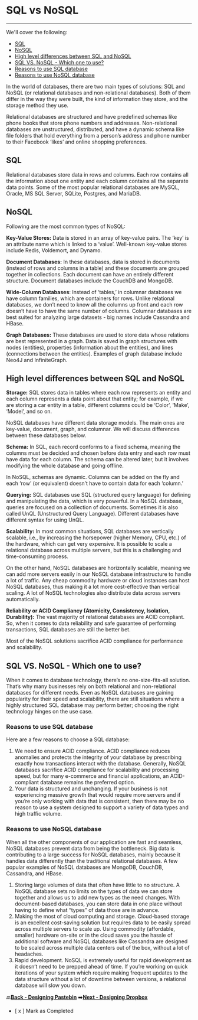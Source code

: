 # SQL vs NoSQL
-------------------------------------------------

We'll cover the following:
* [SQL](#sql)
* [NoSQL](#nosql)
* [High level differences between SQL and NoSQL](#high-level-differences-between-sql-and-nosql)
* [SQL VS. NoSQL - Which one to use?](#sql-vs-nosql-which-one-to-use)
* [Reasons to use SQL database](#reasons-to-use-sql-database)
* [Reasons to use NoSQL database](#reasons-to-use-nosql-database)

In the world of databases, there are two main types of solutions: SQL and NoSQL (or relational databases and 
non-relational databases). Both of them differ in the way they were built, the kind of information they store, 
and the storage method they use.

Relational databases are structured and have predefined schemas like phone books that store phone numbers 
and addresses. Non-relational databases are unstructured, distributed, and have a dynamic schema like file 
folders that hold everything from a person’s address and phone number to their Facebook ‘likes’ and online 
shopping preferences.

## SQL

Relational databases store data in rows and columns. Each row contains all the information about one entity 
and each column contains all the separate data points. Some of the most popular relational databases are 
MySQL, Oracle, MS SQL Server, SQLite, Postgres, and MariaDB.

## NoSQL

Following are the most common types of NoSQL:

**Key-Value Stores:** Data is stored in an array of key-value pairs. The ‘key’ is an attribute name which is linked 
to a ‘value’. Well-known key-value stores include Redis, Voldemort, and Dynamo.

**Document Databases:** In these databases, data is stored in documents (instead of rows and columns in a 
table) and these documents are grouped together in collections. Each document can have an entirely different 
structure. Document databases include the CouchDB and MongoDB.

**Wide-Column Databases**: Instead of ‘tables,’ in columnar databases we have column families, which are 
containers for rows. Unlike relational databases, we don’t need to know all the columns up front and each 
row doesn’t have to have the same number of columns. Columnar databases are best suited for analyzing 
large datasets - big names include Cassandra and HBase.

**Graph Databases:** These databases are used to store data whose relations are best represented in a graph. 
Data is saved in graph structures with nodes (entities), properties (information about the entities), and lines 
(connections between the entities). Examples of graph database include Neo4J and InfiniteGraph.

## High level differences between SQL and NoSQL

**Storage:** SQL stores data in tables where each row represents an entity and each column represents a data 
point about that entity; for example, if we are storing a car entity in a table, different columns could be 
‘Color’, ‘Make’, ‘Model’, and so on.

NoSQL databases have different data storage models. The main ones are key-value, document, graph, and 
columnar. We will discuss differences between these databases below.

**Schema:** In SQL, each record conforms to a fixed schema, meaning the columns must be decided and chosen 
before data entry and each row must have data for each column. The schema can be altered later, but it 
involves modifying the whole database and going offline.

In NoSQL, schemas are dynamic. Columns can be added on the fly and each ‘row’ (or equivalent) doesn’t have 
to contain data for each ‘column.’

**Querying:** SQL databases use SQL (structured query language) for defining and manipulating the data, which 
is very powerful. In a NoSQL database, queries are focused on a collection of documents. Sometimes it is also 
called UnQL (Unstructured Query Language). Different databases have different syntax for using UnQL.

**Scalability:** In most common situations, SQL databases are vertically scalable, i.e., by increasing the 
horsepower (higher Memory, CPU, etc.) of the hardware, which can get very expensive. It is possible to scale a 
relational database across multiple servers, but this is a challenging and time-consuming process.

On the other hand, NoSQL databases are horizontally scalable, meaning we can add more servers easily in 
our NoSQL database infrastructure to handle a lot of traffic. Any cheap commodity hardware or cloud 
instances can host NoSQL databases, thus making it a lot more cost-effective than vertical scaling. A lot of 
NoSQL technologies also distribute data across servers automatically.

**Reliability or ACID Compliancy (Atomicity, Consistency, Isolation, Durability):** The vast majority of 
relational databases are ACID compliant. So, when it comes to data reliability and safe guarantee of 
performing transactions, SQL databases are still the better bet.

Most of the NoSQL solutions sacrifice ACID compliance for performance and scalability.

## SQL VS. NoSQL - Which one to use?

When it comes to database technology, there’s no one-size-fits-all solution. That’s why many businesses rely 
on both relational and non-relational databases for different needs. Even as NoSQL databases are gaining 
popularity for their speed and scalability, there are still situations where a highly structured SQL database 
may perform better; choosing the right technology hinges on the use case.

### Reasons to use SQL database

Here are a few reasons to choose a SQL database:

1.  We need to ensure ACID compliance. ACID compliance reduces anomalies and protects the integrity of 
    your database by prescribing exactly how transactions interact with the database. Generally, NoSQL 
    databases sacrifice ACID compliance for scalability and processing speed, but for many e-commerce and 
    financial applications, an ACID-compliant database remains the preferred option.
1.  Your data is structured and unchanging. If your business is not experiencing massive growth that would 
    require more servers and if you’re only working with data that is consistent, then there may be no 
    reason to use a system designed to support a variety of data types and high traffic volume.

### Reasons to use NoSQL database

When all the other components of our application are fast and seamless, NoSQL databases prevent data from 
being the bottleneck. Big data is contributing to a large success for NoSQL databases, mainly because it
handles data differently than the traditional relational databases. A few popular examples of NoSQL 
databases are MongoDB, CouchDB, Cassandra, and HBase.

1.  Storing large volumes of data that often have little to no structure. A NoSQL database sets no limits on 
    the types of data we can store together and allows us to add new types as the need changes. With 
    document-based databases, you can store data in one place without having to define what “types” of data 
    those are in advance.
1.  Making the most of cloud computing and storage. Cloud-based storage is an excellent cost-saving solution 
    but requires data to be easily spread across multiple servers to scale up. Using commodity (affordable, 
    smaller) hardware on-site or in the cloud saves you the hassle of additional software and NoSQL 
    databases like Cassandra are designed to be scaled across multiple data centers out of the box, without a 
    lot of headaches.
1.  Rapid development. NoSQL is extremely useful for rapid development as it doesn’t need to be prepped 
    ahead of time. If you’re working on quick iterations of your system which require making frequent 
    updates to the data structure without a lot of downtime between versions, a relational database will slow you down.
    
:back:[**Back - Designing Pastebin**](../007_Redundancy_and_Replication/README.md)
:arrow_right:[**Next - Designing Dropbox**](../009_CAP_Theorem/README.md)

- [ x ] Mark as Completed
